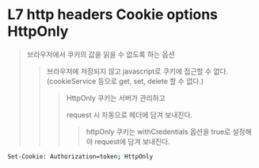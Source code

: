 # L7 http headers Cookie options HttpOnly

> 브라우저에서 쿠키의 값을 읽을 수 없도록 하는 옵션
>
> > 브라우저에 저장되지 않고 javascript로 쿠키에 접근할 수 없다. (cookieService 등으로 get, set, delete 할 수 없다.)
> >
> > > HttpOnly 쿠키는 서버가 관리하고
> > >
> > > request 시 자동으로 헤더에 담겨 보내진다.
> > >
> > > > httpOnly 쿠키는 withCredentials 옵션을 true로 설정해야 request에 담겨 보내진다.

```sh
Set-Cookie: Authorization=token; HttpOnly
```
